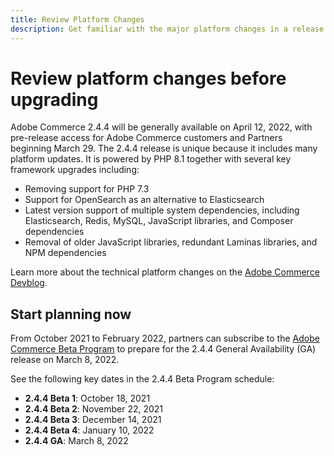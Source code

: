 ```yaml
---
title: Review Platform Changes
description: Get familiar with the major platform changes in a release as you prepare to upgrade your Adobe Commerce or Magento Open Source project.
---
```


# Review platform changes before upgrading

Adobe Commerce 2.4.4 will be generally available on April 12, 2022, with pre-release access for Adobe Commerce customers and Partners beginning March 29. The 2.4.4 release is unique because it includes many platform updates. It is powered by PHP 8.1 together with several key framework upgrades including:  

- Removing support for PHP 7.3
- Support for OpenSearch as an alternative to Elasticsearch
- Latest version support of multiple system dependencies, including Elasticsearch, Redis, MySQL, JavaScript libraries, and Composer dependencies
- Removal of older JavaScript libraries, redundant Laminas libraries, and NPM dependencies

Learn more about the technical platform changes on the [Adobe Commerce Devblog](https://community.magento.com/t5/Magento-DevBlog/Technical-platform-changes-to-expect-in-Adobe-Commerce-2-4-4/ba-p/485506).

## Start planning now

From October 2021 to February 2022, partners can subscribe to the [Adobe Commerce Beta Program](https://devdocs.magento.com/release/beta-program.html) to prepare for the 2.4.4 General Availability (GA) release on March 8, 2022.

See the following key dates in the 2.4.4 Beta Program schedule:

- **2.4.4 Beta 1**: October 18, 2021
- **2.4.4 Beta 2**: November 22, 2021
- **2.4.4 Beta 3**: December 14, 2021
- **2.4.4 Beta 4**: January 10, 2022
- **2.4.4 GA**: March 8, 2022
